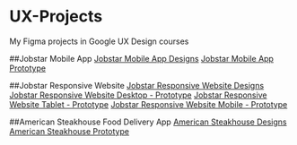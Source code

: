 # UX-Projects
My Figma projects in Google UX Design courses


##Jobstar Mobile App
[Jobstar Mobile App Designs](https://www.figma.com/file/JokbDJ3CvJ4fGxLxVD79JO/Jobstar---Mobile-App?node-id=44%3A1184)
[Jobstar Mobile App Prototype](https://www.figma.com/proto/JokbDJ3CvJ4fGxLxVD79JO/Jobstar---Mobile-App?node-id=235%3A1903&scaling=scale-down&page-id=44%3A1184&starting-point-node-id=107%3A9921)


##Jobstar Responsive Website
[Jobstar Responsive Website Designs](https://www.figma.com/file/X6K2YCsnFgzP8WJfsIRVgS/Jobstar---Responsive-website?node-id=1%3A6)
[Jobstar Responsive Website Desktop - Prototype](https://www.figma.com/proto/X6K2YCsnFgzP8WJfsIRVgS/Jobstar---Responsive-website?node-id=91%3A3285&scaling=contain&page-id=1%3A6&starting-point-node-id=1%3A17426)
[Jobstar Responsive Website Tablet - Prototype](https://www.figma.com/proto/X6K2YCsnFgzP8WJfsIRVgS/Jobstar---Responsive-website?node-id=36%3A2650&scaling=scale-down&page-id=1%3A5&starting-point-node-id=36%3A2650)
[Jobstar Responsive Website Mobile - Prototype](https://www.figma.com/proto/X6K2YCsnFgzP8WJfsIRVgS/Jobstar---Responsive-website?node-id=64%3A6293&scaling=scale-down&page-id=1%3A4&starting-point-node-id=64%3A6293)

##American Steakhouse Food Delivery App
[American Steakhouse Designs](https://www.figma.com/file/twiW8SeewSLYJmACbIrP0l/Food-delivery-app-for-American-steakhouse---Konstantinos-Statharas?node-id=71%3A2)
[American Steakhouse Prototype](https://www.figma.com/proto/twiW8SeewSLYJmACbIrP0l/Food-delivery-app-for-American-steakhouse---Konstantinos-Statharas?node-id=71%3A3&scaling=scale-down&page-id=71%3A2&starting-point-node-id=71%3A3)
